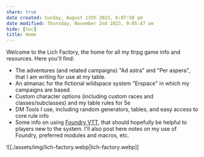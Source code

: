 ```yaml
---
share: true
date created: Sunday, August 13th 2023, 6:07:50 pm
date modified: Thursday, November 2nd 2023, 9:05:47 am
hide: [toc]
title: Home
---
```


Welcome to the Lich Factory, the home for all my ttrpg game info and resources.  Here you'll find:

- The adventures (and related campaigns) "Ad astra" and "Per aspera", that I am writing for use at my table. 
- An almanac for the fictional wildspace system "Erspace" in which my campaigns are based. 
- Custom character options (including custom races and classes/subclasses) and my table rules for 5e
- DM Tools I use, including random generators, tables, and easy access to core rule info 
- Some info on using [Foundry VTT](https://foundryvtt.com), that should hopefully be helpful to players new to the system. I'll also post here notes on my use of Foundry, preferred modules and macros, etc. 

![[./assets/img/lich-factory.webp|lich-factory.webp]]